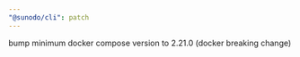 ```yaml
---
"@sunodo/cli": patch
---
```


bump minimum docker compose version to 2.21.0 (docker breaking change)
